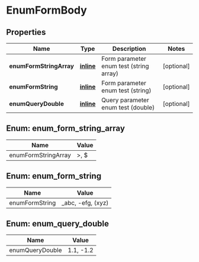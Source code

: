 # EnumFormBody

## Properties
Name | Type | Description | Notes
------------ | ------------- | ------------- | -------------
**enumFormStringArray** | [**inline**](#kotlin.Array&lt;EnumFormStringArrayEnum&gt;) | Form parameter enum test (string array) |  [optional]
**enumFormString** | [**inline**](#EnumFormStringEnum) | Form parameter enum test (string) |  [optional]
**enumQueryDouble** | [**inline**](#EnumQueryDoubleEnum) | Query parameter enum test (double) |  [optional]

<a name="kotlin.Array<EnumFormStringArrayEnum>"></a>
## Enum: enum_form_string_array
Name | Value
---- | -----
enumFormStringArray | &gt;, $

<a name="EnumFormStringEnum"></a>
## Enum: enum_form_string
Name | Value
---- | -----
enumFormString | _abc, -efg, (xyz)

<a name="EnumQueryDoubleEnum"></a>
## Enum: enum_query_double
Name | Value
---- | -----
enumQueryDouble | 1.1, -1.2
